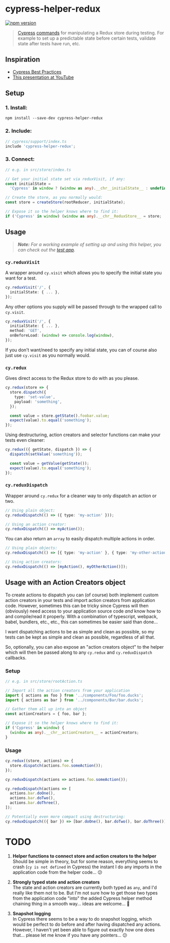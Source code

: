 # cypress-helper-redux

[![npm version](https://img.shields.io/npm/v/cypress-helper-redux.svg?style=flat-square)](https://www.npmjs.com/package/cypress-helper-redux)

> [Cypress](https://www.cypress.io/) [commands](https://docs.cypress.io/api/cypress-api/custom-commands.html) for manipulating a Redux store during testing. For example to set up a predictable state before certain tests, validate state after tests have run, etc.

## Inspiration

- [Cypress Best Practices](https://docs.cypress.io/guides/references/best-practices.html#Organizing-Tests-Logging-In-Controlling-State)
- [This presentation at YouTube](https://www.youtube.com/watch?v=5XQOK0v_YRE&t=1568)

## Setup

### 1. Install:

```shell
npm install --save-dev cypress-helper-redux
```

### 2. Include:

```ts
// cypress/support/index.ts
include 'cypress-helper-redux';
```

### 3. Connect:

```ts
// e.g. in src/store/index.ts

// Get your initial state set via reduxVisit, if any:
const initialState =
  'Cypress' in window ? (window as any).__chr__initialState__ : undefined;

// Create the store, as you normally would:
const store = createStore(rootReducer, initialState);

// Expose it so the helper knows where to find it:
if ('Cypress' in window) (window as any).__chr__ReduxStore__ = store;
```

## Usage

> _**Note:** For a working example of setting up and using this helper, you can check out the [test app](app)._

### `cy.reduxVisit`

A wrapper around `cy.visit` which allows you to specify the initial state you want for a test.

```ts
cy.reduxVisit('/', {
  initialState: { ... },
});
```

Any other options you supply will be passed through to the wrapped call to `cy.visit`.

```ts
cy.reduxVisit('/', {
  initialState: { ... },
  method: 'GET',
  onBeforeLoad: (window) => console.log(window),
});
```

If you don't want/need to specify any initial state, you can of course also just use `cy.visit` as you normally would.

### `cy.redux`

Gives direct access to the Redux store to do with as you please.

```ts
cy.redux(store => {
  store.dispatch({
    type: 'set-value',
    payload: 'something',
  });

  const value = store.getState().foobar.value;
  expect(value).to.equal('something');
});
```

Using destructuring, action creators and selector functions can make your tests even cleaner:

```ts
cy.redux(({ getState, dispatch }) => {
  dispatch(setValue('something'));

  const value = getValue(getState());
  expect(value).to.equal('something');
});
```

### `cy.reduxDispatch`

Wrapper around `cy.redux` for a cleaner way to only dispatch an action or two.

```ts
// Using plain object:
cy.reduxDispatch(() => ({ type: 'my-action' }));

// Using an action creator:
cy.reduxDispatch(() => myAction());
```

You can also return an `array` to easily dispatch multiple actions in order.

```ts
// Using plain objects:
cy.reduxDispatch(() => [{ type: 'my-action' }, { type: 'my-other-action' }]);

// Using action creators:
cy.reduxDispatch(() => [myAction(), myOtherAction()]);
```

## Usage with an Action Creators object

To create actions to dispatch you can (of course) both implement custom action creators in your tests and import action creators from application code. However, sometimes this can be tricky since Cypress will then (obviously) need access to your application source code _and_ know how to and compile/read it properly. With a combination of typescript, webpack, babel, bundlers, etc., etc., this can sometimes be easier said than done...

I want dispatching actions to be as simple and clean as possible, so my tests can be kept as simple and clean as possible, regardless of all that.

So, optionally, you can also expose an "action creators object" to the helper which will then be passed along to any `cy.redux` and `cy.reduxDispatch` callbacks.

### Setup

```ts
// e.g. in src/store/rootAction.ts

// Import all the action creators from your application
import { actions as foo } from '../components/Foo/foo.ducks';
import { actions as bar } from '../components/Bar/bar.ducks';

// Gather them all up into an object
const actionCreators = { foo, bar };

// Expose it so the helper knows where to find it:
if ('Cypress' in window) {
  (window as any).__chr__actionCreators__ = actionCreators;
}
```

### Usage

```ts
cy.redux((store, actions) => {
  store.dispatch(actions.foo.someAction());
});

cy.reduxDispatch(actions => actions.foo.someAction());

cy.reduxDispatch(actions => [
  actions.bar.doOne(),
  actions.bar.doTwo(),
  actions.bar.doThree(),
]);

// Potentially even more compact using destructuring:
cy.reduxDispatch(({ bar }) => [bar.doOne(), bar.doTwo(), bar.doThree()]);
```

# TODO

1. **Helper functions to connect store and action creators to the helper**  
   Should be simple in theory, but for some reason, everything seems to crash (`cy is not defined` in Cypress) the instant I do any imports in the application code from the helper code... 😕

2. **Strongly typed state and action creators**  
   The state and action creators are currently both typed as `any`, and I'd really like them not to be. But I'm not sure how to get those two types from the application code "into" the added Cypress helper method chaining thing in a smooth way... ideas are welcome... 🤔

3. **Snapshot logging**  
   In Cypress there seems to be a way to do snapshot logging, which would be perfect to do before and after having dispatched any actions. However, I haven't yet been able to figure out exactly how one does that... please let me know if you have any pointers... 😕
